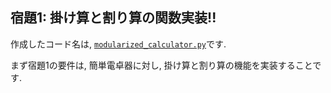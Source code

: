 ## 宿題1: 掛け算と割り算の関数実装!!

作成したコード名は, [`modularized_calculator.py`](modularized_calculator.py)です.

まず宿題1の要件は, 簡単電卓器に対し, 掛け算と割り算の機能を実装することです.